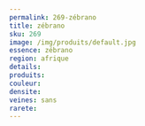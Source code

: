 ```yaml
---
permalink: 269-zébrano
title: zébrano 
sku: 269
image: /img/produits/default.jpg
essence: zébrano 
region: afrique
details: 
produits:
couleur: 
densite: 
veines: sans
rarete: 
---
```


